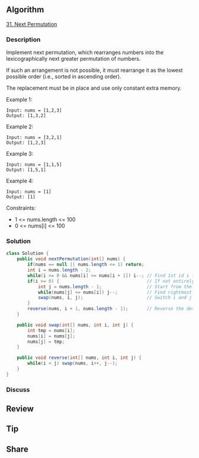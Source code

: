 ## Algorithm

[31. Next Permutation](https://leetcode.com/problems/next-permutation/)

### Description

Implement next permutation, which rearranges numbers into the lexicographically next greater permutation of numbers.

If such an arrangement is not possible, it must rearrange it as the lowest possible order (i.e., sorted in ascending order).

The replacement must be in place and use only constant extra memory.


Example 1:

```
Input: nums = [1,2,3]
Output: [1,3,2]
```

Example 2:

```
Input: nums = [3,2,1]
Output: [1,2,3]
```

Example 3:

```
Input: nums = [1,1,5]
Output: [1,5,1]
```

Example 4:

```
Input: nums = [1]
Output: [1]
```

Constraints:

- 1 <= nums.length <= 100
- 0 <= nums[i] <= 100

### Solution

```java
class Solution {
    public void nextPermutation(int[] nums) {
        if(nums == null || nums.length <= 1) return;
        int i = nums.length - 2;
        while(i >= 0 && nums[i] >= nums[i + 1]) i--; // Find 1st id i that breaks descending order
        if(i >= 0) {                                 // If not entirely descending
            int j = nums.length - 1;                 // Start from the end
            while(nums[j] <= nums[i]) j--;           // Find rightmost first larger id j
            swap(nums, i, j);                        // Switch i and j
        }
        reverse(nums, i + 1, nums.length - 1);       // Reverse the descending sequence
    }

    public void swap(int[] nums, int i, int j) {
        int tmp = nums[i];
        nums[i] = nums[j];
        nums[j] = tmp;
    }

    public void reverse(int[] nums, int i, int j) {
        while(i < j) swap(nums, i++, j--);
    }
}
```

### Discuss

## Review


## Tip


## Share
